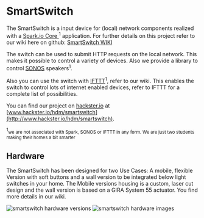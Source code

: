 # SmartSwitch
The SmartSwitch is a input device for (local) network components realized with a [Spark.io Core ](https://www.spark.io/)<sup>1</sup> application. For further details on this project refer to our wiki here on github: [SmartSwitch WIKI](https://github.com/phhe/spark_smartswitch/wiki)


The switch can be used to submit HTTP requests on the local network. This makes it possible to control a variety of devices. Also we provide a library to control [SONOS](http://www.sonos.com/) speakers<sup>1</sup>.

Also you can use the switch with [IFTTT](http://ifttt.com)<sup>1</sup>, refer to our wiki. This enables the switch to control lots of internet enabled devices, refer to IFTTT for a complete list of possibilities.

You can find our project on [hackster.io](http://www.hackster.io) at [www.hackster.io/hdm/smartswitch](http://www.hackster.io/hdm/smartswitch).


<sup>1</sup><small>we are not associated with Spark, SONOS or IFTTT in any form. We are just two students making their homes a bit smarter</small>

## Hardware

The SmartSwitch has been designed for two Use Cases: A mobile, flexible Version with soft buttons and a wall version to be integrated below light switches in your home. The Mobile versions housing is a custom, laser cut design and the wall version is based on a GIRA System 55 actuator. You find more details in our wiki.

![smartswitch hardware versions](https://raw.githubusercontent.com/wiki/phhe/spark_smartswitch/images/hardware.png)
![smartswitch hardware images](https://raw.githubusercontent.com/wiki/phhe/spark_smartswitch/images/smartswitch_images.png)
